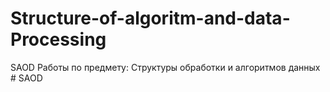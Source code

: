 # Structure-of-algoritm-and-data-Processing
SAOD
Работы по предмету: Структуры обработки и алгоритмов данных
#   S A O D  
 